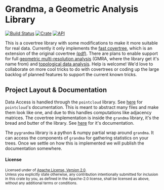 # Grandma, a Geometric Analysis Library

[![Build Status](https://travis-ci.com/elastic/grandma.svg?branch=master)](https://travis-ci.com/elastic/grandma)
[![Crate](https://img.shields.io/crates/v/grandma.svg)](https://crates.io/crates/grandma)
[![API](https://docs.rs/grandma/badge.svg)](https://docs.rs/grandma)

This is a covertree library with some modifications to make it more suitable for real data. Currently it only implements the [fast covertree](http://proceedings.mlr.press/v37/izbicki15.pdf), which is an extension of the original covertree [(pdf)](https://homes.cs.washington.edu/~sham/papers/ml/cover_tree.pdf). There are plans to enable support for full [geometric multi-resolution analysis](https://arxiv.org/pdf/1611.01179.pdf) (GMRA, where the library get it's name from) and [topological data analysis](https://arxiv.org/pdf/1602.06245.pdf). Help is welcome! We'd love to collaborate on more cool tricks to do with covertrees or coding up the large backlog of planned features to support the current known tricks.

## Project Layout & Documentation

Data Access is handled through the `pointcloud` library. See [here](https://docs.rs/pointcloud) for `pointcloud`'s documentation. This is meant to abstract many files and make them look like one, and due to this handles computations like adjacency matrices. The covertree implementation is inside the `grandma` library, it's the bread and butter of the library. See [here](https://docs.rs/grandma) for it's documentation. 

The `pygrandma` library is a python & numpy partial wrap around `grandma`. It can access the components of `grandma` for gathering statistics on your trees. Once we settle on how this is implemented we will publish the documentation somewhere.


#### License

<sup>
Licensed under of <a href="LICENSE.txt">Apache License, Version 2.0</a>.
</sup>

<br>

<sub>
Unless you explicitly state otherwise, any contribution intentionally submitted
for inclusion in this crate by you, as defined in the Apache-2.0 license, shall
be licensed as above, without any additional terms or conditions.
</sub>
